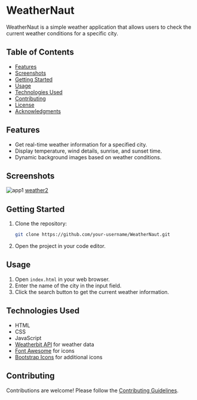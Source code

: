 # WeatherNaut

WeatherNaut is a simple weather application that allows users to check the current weather conditions for a specific city.

## Table of Contents
- [Features](#features)
- [Screenshots](#screenshots)
- [Getting Started](#getting-started)
- [Usage](#usage)
- [Technologies Used](#technologies-used)
- [Contributing](#contributing)
- [License](#license)
- [Acknowledgments](#acknowledgments)

## Features
- Get real-time weather information for a specified city.
- Display temperature, wind details, sunrise, and sunset time.
- Dynamic background images based on weather conditions.

## Screenshots
![app1](https://github.com/JeremiahRanen7/WeatherNaut/assets/141173239/751b8fe4-2eed-491c-a2a5-a9ae74ff2780)
[weather2](https://github.com/JeremiahRanen7/WeatherNaut/assets/141173239/6a8539d2-21cc-4a85-8b78-82e3c0a5e1f9)

## Getting Started
1. Clone the repository:
   ```bash
   git clone https://github.com/your-username/WeatherNaut.git
   ```
2. Open the project in your code editor.

## Usage
1. Open `index.html` in your web browser.
2. Enter the name of the city in the input field.
3. Click the search button to get the current weather information.

## Technologies Used
- HTML
- CSS
- JavaScript
- [Weatherbit API](https://www.weatherbit.io/api) for weather data
- [Font Awesome](https://fontawesome.com/) for icons
- [Bootstrap Icons](https://icons.getbootstrap.com/) for additional icons

## Contributing
Contributions are welcome! Please follow the [Contributing Guidelines](CONTRIBUTING.md).
